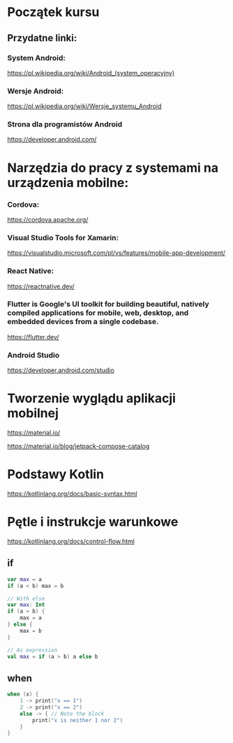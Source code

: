 # Początek kursu

## Przydatne linki:
### System Android:
https://pl.wikipedia.org/wiki/Android_(system_operacyjny)
### Wersje Android:
https://pl.wikipedia.org/wiki/Wersje_systemu_Android
### Strona dla programistów Android
https://developer.android.com/

# Narzędzia do pracy z systemami na urządzenia mobilne:
### Cordova:

https://cordova.apache.org/

### Visual Studio Tools for Xamarin:

https://visualstudio.microsoft.com/pl/vs/features/mobile-app-development/

### React Native:

https://reactnative.dev/

### Flutter is Google's UI toolkit for building beautiful, natively compiled applications for mobile, web, desktop, and embedded devices from a single codebase. 

https://flutter.dev/

### Android Studio

https://developer.android.com/studio

# Tworzenie wyglądu aplikacji mobilnej

https://material.io/

https://material.io/blog/jetpack-compose-catalog

# Podstawy Kotlin

https://kotlinlang.org/docs/basic-syntax.html

# Pętle i instrukcje warunkowe

https://kotlinlang.org/docs/control-flow.html

## if

```kotlin
var max = a
if (a < b) max = b

// With else
var max: Int
if (a > b) {
    max = a
} else {
    max = b
}

// As expression
val max = if (a > b) a else b

```

## when

```kotlin
when (x) {
    1 -> print("x == 1")
    2 -> print("x == 2")
    else -> { // Note the block
        print("x is neither 1 nor 2")
    }
}

```
